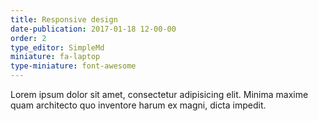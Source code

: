 ```yaml
---
title: Responsive design
date-publication: 2017-01-18 12-00-00
order: 2
type_editor: SimpleMd
miniature: fa-laptop
type-miniature: font-awesome
---
```

 

Lorem ipsum dolor sit amet, consectetur adipisicing elit. Minima maxime quam architecto quo inventore harum ex magni, dicta impedit.